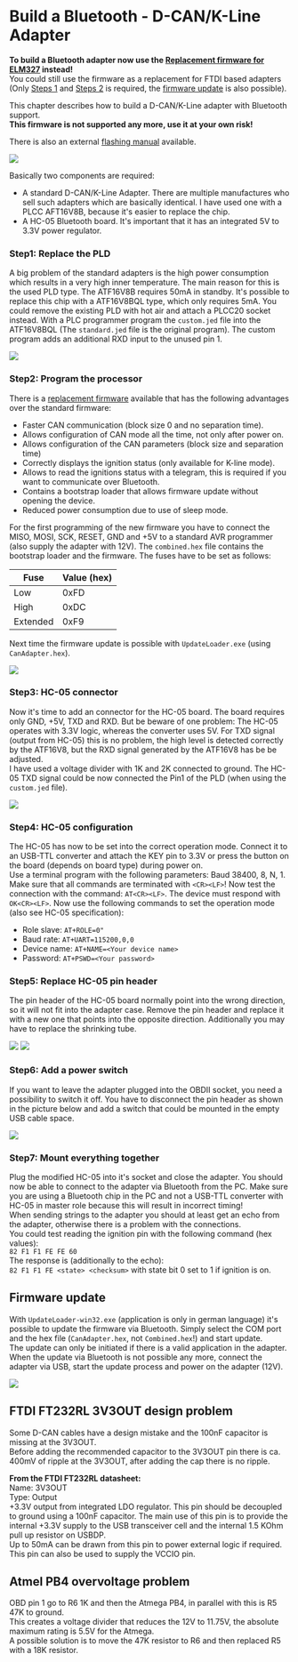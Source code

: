 # Build a Bluetooth - D-CAN/K-Line Adapter
**To build a Bluetooth adapter now use the [Replacement firmware for ELM327](Replacement_firmware_for_ELM327.md) instead!**  
You could still use the firmware as a replacement for FTDI based adapters (Only [Steps 1](#step1-replace-the-pld) and [Steps 2](#step2-program-the-processor) is required, the [firmware update](#firmware-update) is also possible).

This chapter describes how to build a D-CAN/K-Line adapter with Bluetooth support.  
**This firmware is not supported any more, use it at your own risk!**

There is also an external [flashing manual](https://www.sfbmwcoding.com/files/flashing_compatible_cable_ediabaslib.pdf) available.

![](Build_Bluetooth_D-CAN_adapter_AdapterSmall.png)

Basically two components are required:

* A standard D-CAN/K-Line Adapter. There are multiple manufactures who sell such adapters which are basically identical. I have used one with a PLCC AFT16V8B, because it's easier to replace the chip.
* A HC-05 Bluetooth board. It's important that it has an integrated 5V to 3.3V power regulator.

### Step1: Replace the PLD
A big problem of the standard adapters is the high power consumption which results in a very high inner temperature. The main reason for this is the used PLD type. The ATF16V8B requires 50mA in standby. It's possible to replace this chip with a ATF16V8BQL type, which only requires 5mA. You could remove the existing PLD with hot air and attach a PLCC20 socket instead. With a PLC programmer program the `custom.jed` file into the ATF16V8BQL (The `standard.jed` file is the original program). The custom program adds an additional RXD input to the unused pin 1.

![](Build_Bluetooth_D-CAN_adapter_PldSmall.png)

### Step2: Program the processor
There is a [replacement firmware](https://github.com/uholeschak/ediabaslib/releases/latest) available that has the following advantages over the standard firmware:

* Faster CAN communication (block size 0 and no separation time).
* Allows configuration of CAN mode all the time, not only after power on.
* Allows configuration of the CAN parameters (block size and separation time)
* Correctly displays the ignition status (only available for K-line mode).
* Allows to read the ignitions status with a telegram, this is required if you want to communicate over Bluetooth.
* Contains a bootstrap loader that allows firmware update without opening the device.
* Reduced power consumption due to use of sleep mode.

For the first programming of the new firmware you have to connect the MISO, MOSI, SCK, RESET, GND and +5V to a standard AVR programmer (also supply the adapter with 12V). The `combined.hex` file contains the bootstrap loader and the firmware. The fuses have to be set as follows:

| Fuse | Value (hex) |
| ---- | ----------- |
| Low | 0xFD |
| High | 0xDC |
| Extended | 0xF9 |

Next time the firmware update is possible with `UpdateLoader.exe` (using `CanAdapter.hex`).

![](Build_Bluetooth_D-CAN_adapter_ProgrammerSmall.png)

### Step3: HC-05 connector
Now it's time to add an connector for the HC-05 board. The board requires only GND, +5V, TXD and RXD. But be beware of one problem: The HC-05 operates with 3.3V logic, whereas the converter uses 5V. For TXD signal (output from HC-05) this is no problem, the high level is detected correctly by the ATF16V8, but the RXD signal generated by the ATF16V8 has be be adjusted.  
I have used a voltage divider with 1K and 2K connected to ground. The HC-05 TXD signal could be now connected the Pin1 of the PLD (when using the `custom.jed` file).

![](Build_Bluetooth_D-CAN_adapter_BluetoothConnectionSmall.png)

### Step4: HC-05 configuration
The HC-05 has now to be set into the correct operation mode. Connect it to an USB-TTL converter and attach the KEY pin to 3.3V or press the button on the board (depends on board type) during power on.  
Use a terminal program with the following parameters: Baud 38400, 8, N, 1. Make sure that all commands are terminated with `<CR><LF>`! Now test the connection with the command: `AT<CR><LF>`. The device must respond with `OK<CR><LF>`. Now use the following commands to set the operation mode (also see HC-05 specification):

* Role slave: `AT+ROLE=0"`
* Baud rate: `AT+UART=115200,0,0`
* Device name: `AT+NAME=<Your device name>`
* Password: `AT+PSWD=<Your password>`

### Step5: Replace HC-05 pin header
The pin header of the HC-05 board normally point into the wrong direction, so it will not fit into the adapter case. Remove the pin header and replace it with a new one that points into the opposite direction. Additionally you may have to replace the shrinking tube.

![](Build_Bluetooth_D-CAN_adapter_HC05ModifiedSmall.png) ![](Build_Bluetooth_D-CAN_adapter_HC05ModifiedSideSmall.png)

### Step6: Add a power switch
If you want to leave the adapter plugged into the OBDII socket, you need a possibility to switch it off. You have to disconnect the pin header as shown in the picture below and add a switch that could be mounted in the empty USB cable space.

![](Build_Bluetooth_D-CAN_adapter_PowerSwitchSmall.png)

### Step7: Mount everything together
Plug the modified HC-05 into it's socket and close the adapter. You should now be able to connect to the adapter via Bluetooth from the PC. Make sure you are using a Bluetooth chip in the PC and not a USB-TTL converter with HC-05 in master role because this will result in incorrect timing!  
When sending strings to the adapter you should at least get an echo from the adapter, otherwise there is a problem with the connections.  
You could test reading the ignition pin with the following command (hex values):  
`82 F1 F1 FE FE 60`  
The response is (additionally to the echo):  
`82 F1 F1 FE <state> <checksum>` with state bit 0 set to 1 if ignition is on.  

## Firmware update
With `UpdateLoader-win32.exe` (application is only in german language) it's possible to update the firmware via Bluetooth. Simply select the COM port and the hex file (`CanAdapter.hex`, not `Combined.hex`!) and start update.  
The update can only be initiated if there is a valid application in the adapter. When the update via Bluetooth is not possible any more, connect the adapter via USB, start the update process and power on the adapter (12V).

![](Build_Bluetooth_D-CAN_adapter_UpdateSmall.png)

## FTDI FT232RL 3V3OUT design problem
Some D-CAN cables have a design mistake and the 100nF capacitor is missing at the 3V3OUT.  
Before adding the recommended capacitor to the 3V3OUT pin there is ca. 400mV of ripple at the 3V3OUT, after adding the cap there is no ripple.  

**From the FTDI FT232RL datasheet:**  
Name: 3V3OUT  
Type: Output  
+3.3V output from integrated LDO regulator. This pin should be decoupled to ground using a 100nF capacitor. The main use of this pin is to provide the internal +3.3V supply to the USB transceiver cell and the
internal 1.5 KOhm pull up resistor on USBDP.  
Up to 50mA can be drawn from this pin to power external logic if required. This pin can also be used to supply the VCCIO pin.

## Atmel PB4 overvoltage problem
OBD pin 1 go to R6 1K and then the Atmega PB4, in parallel with this is R5 47K to ground.  
This creates a voltage divider that reduces the 12V to 11.75V, the absolute maximum rating is 5.5V for the Atmega.  
A possible solution is to move the 47K resistor to R6 and then replaced R5 with a 18K resistor.
